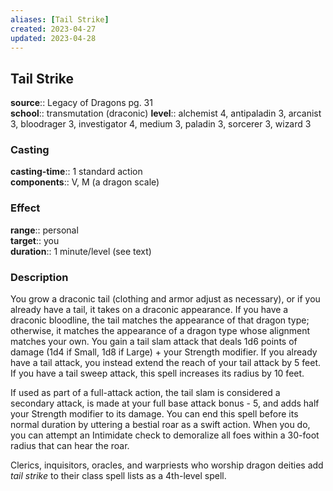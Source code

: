 ```yaml
---
aliases: [Tail Strike]
created: 2023-04-27
updated: 2023-04-28
---
```


## Tail Strike

**source**:: Legacy of Dragons pg. 31  
**school**:: transmutation (draconic)
**level**:: alchemist 4, antipaladin 3, arcanist 3, bloodrager 3, investigator 4, medium 3, paladin 3, sorcerer 3, wizard 3

### Casting

**casting-time**:: 1 standard action  
**components**:: V, M (a dragon scale)

### Effect

**range**:: personal  
**target**:: you  
**duration**:: 1 minute/level (see text)

### Description

You grow a draconic tail (clothing and armor adjust as necessary), or if you already have a tail, it takes on a draconic appearance. If you have a draconic bloodline, the tail matches the appearance of that dragon type; otherwise, it matches the appearance of a dragon type whose alignment matches your own. You gain a tail slam attack that deals 1d6 points of damage (1d4 if Small, 1d8 if Large) + your Strength modifier. If you already have a tail attack, you instead extend the reach of your tail attack by 5 feet. If you have a tail sweep attack, this spell increases its radius by 10 feet.  
  
If used as part of a full-attack action, the tail slam is considered a secondary attack, is made at your full base attack bonus - 5, and adds half your Strength modifier to its damage. You can end this spell before its normal duration by uttering a bestial roar as a swift action. When you do, you can attempt an Intimidate check to demoralize all foes within a 30-foot radius that can hear the roar.  
  
Clerics, inquisitors, oracles, and warpriests who worship dragon deities add *tail strike* to their class spell lists as a 4th-level spell.
